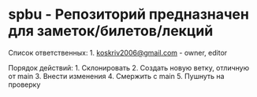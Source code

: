 # spbu - Репозиторий предназначен для заметок/билетов/лекций 

Список ответственных:
    1. koskriv2006@gmail.com - owner, editor

Порядок действий:
    1. Склонировать
    2. Создать новую ветку, отличную от main
    3. Внести изменения
    4. Смержить с main
    5. Пушнуть на проверку
